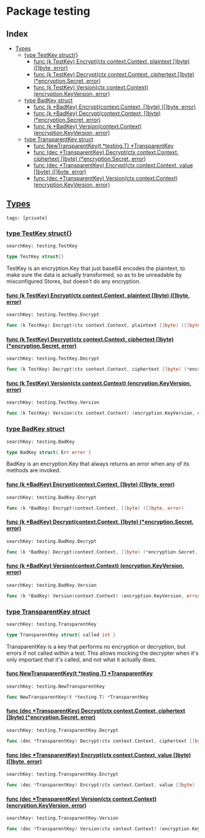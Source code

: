 # Package testing

## Index

* [Types](#type)
    * [type TestKey struct{}](#TestKey)
        * [func (k TestKey) Encrypt(ctx context.Context, plaintext []byte) ([]byte, error)](#TestKey.Encrypt)
        * [func (k TestKey) Decrypt(ctx context.Context, ciphertext []byte) (*encryption.Secret, error)](#TestKey.Decrypt)
        * [func (k TestKey) Version(ctx context.Context) (encryption.KeyVersion, error)](#TestKey.Version)
    * [type BadKey struct](#BadKey)
        * [func (k *BadKey) Encrypt(context.Context, []byte) ([]byte, error)](#BadKey.Encrypt)
        * [func (k *BadKey) Decrypt(context.Context, []byte) (*encryption.Secret, error)](#BadKey.Decrypt)
        * [func (k *BadKey) Version(context.Context) (encryption.KeyVersion, error)](#BadKey.Version)
    * [type TransparentKey struct](#TransparentKey)
        * [func NewTransparentKey(t *testing.T) *TransparentKey](#NewTransparentKey)
        * [func (dec *TransparentKey) Decrypt(ctx context.Context, ciphertext []byte) (*encryption.Secret, error)](#TransparentKey.Decrypt)
        * [func (dec *TransparentKey) Encrypt(ctx context.Context, value []byte) ([]byte, error)](#TransparentKey.Encrypt)
        * [func (dec *TransparentKey) Version(ctx context.Context) (encryption.KeyVersion, error)](#TransparentKey.Version)


## <a id="type" href="#type">Types</a>

```
tags: [private]
```

### <a id="TestKey" href="#TestKey">type TestKey struct{}</a>

```
searchKey: testing.TestKey
```

```Go
type TestKey struct{}
```

TestKey is an encryption.Key that just base64 encodes the plaintext, to make sure the data is actually transformed, so as to be unreadable by misconfigured Stores, but doesn't do any encryption. 

#### <a id="TestKey.Encrypt" href="#TestKey.Encrypt">func (k TestKey) Encrypt(ctx context.Context, plaintext []byte) ([]byte, error)</a>

```
searchKey: testing.TestKey.Encrypt
```

```Go
func (k TestKey) Encrypt(ctx context.Context, plaintext []byte) ([]byte, error)
```

#### <a id="TestKey.Decrypt" href="#TestKey.Decrypt">func (k TestKey) Decrypt(ctx context.Context, ciphertext []byte) (*encryption.Secret, error)</a>

```
searchKey: testing.TestKey.Decrypt
```

```Go
func (k TestKey) Decrypt(ctx context.Context, ciphertext []byte) (*encryption.Secret, error)
```

#### <a id="TestKey.Version" href="#TestKey.Version">func (k TestKey) Version(ctx context.Context) (encryption.KeyVersion, error)</a>

```
searchKey: testing.TestKey.Version
```

```Go
func (k TestKey) Version(ctx context.Context) (encryption.KeyVersion, error)
```

### <a id="BadKey" href="#BadKey">type BadKey struct</a>

```
searchKey: testing.BadKey
```

```Go
type BadKey struct{ Err error }
```

BadKey is an encryption.Key that always returns an error when any of its methods are invoked. 

#### <a id="BadKey.Encrypt" href="#BadKey.Encrypt">func (k *BadKey) Encrypt(context.Context, []byte) ([]byte, error)</a>

```
searchKey: testing.BadKey.Encrypt
```

```Go
func (k *BadKey) Encrypt(context.Context, []byte) ([]byte, error)
```

#### <a id="BadKey.Decrypt" href="#BadKey.Decrypt">func (k *BadKey) Decrypt(context.Context, []byte) (*encryption.Secret, error)</a>

```
searchKey: testing.BadKey.Decrypt
```

```Go
func (k *BadKey) Decrypt(context.Context, []byte) (*encryption.Secret, error)
```

#### <a id="BadKey.Version" href="#BadKey.Version">func (k *BadKey) Version(context.Context) (encryption.KeyVersion, error)</a>

```
searchKey: testing.BadKey.Version
```

```Go
func (k *BadKey) Version(context.Context) (encryption.KeyVersion, error)
```

### <a id="TransparentKey" href="#TransparentKey">type TransparentKey struct</a>

```
searchKey: testing.TransparentKey
```

```Go
type TransparentKey struct{ called int }
```

TransparentKey is a key that performs no encryption or decryption, but errors if not called within a test. This allows mocking the decrypter when it's only important that it's called, and not what it actually does. 

#### <a id="NewTransparentKey" href="#NewTransparentKey">func NewTransparentKey(t *testing.T) *TransparentKey</a>

```
searchKey: testing.NewTransparentKey
```

```Go
func NewTransparentKey(t *testing.T) *TransparentKey
```

#### <a id="TransparentKey.Decrypt" href="#TransparentKey.Decrypt">func (dec *TransparentKey) Decrypt(ctx context.Context, ciphertext []byte) (*encryption.Secret, error)</a>

```
searchKey: testing.TransparentKey.Decrypt
```

```Go
func (dec *TransparentKey) Decrypt(ctx context.Context, ciphertext []byte) (*encryption.Secret, error)
```

#### <a id="TransparentKey.Encrypt" href="#TransparentKey.Encrypt">func (dec *TransparentKey) Encrypt(ctx context.Context, value []byte) ([]byte, error)</a>

```
searchKey: testing.TransparentKey.Encrypt
```

```Go
func (dec *TransparentKey) Encrypt(ctx context.Context, value []byte) ([]byte, error)
```

#### <a id="TransparentKey.Version" href="#TransparentKey.Version">func (dec *TransparentKey) Version(ctx context.Context) (encryption.KeyVersion, error)</a>

```
searchKey: testing.TransparentKey.Version
```

```Go
func (dec *TransparentKey) Version(ctx context.Context) (encryption.KeyVersion, error)
```

